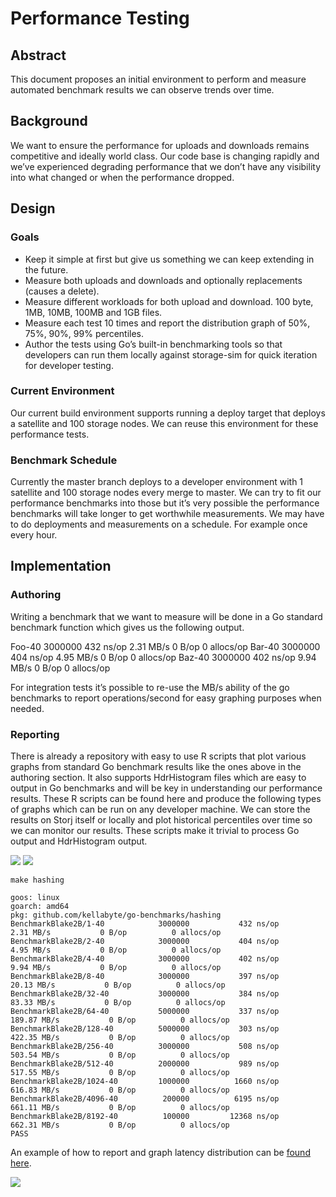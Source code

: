 # Performance Testing

## Abstract

This document proposes an initial environment to perform and measure automated benchmark results we can observe trends over time. 


## Background

We want to ensure the performance for uploads and downloads remains competitive and ideally world class. Our code base is changing rapidly and we’ve experienced degrading performance that we don’t have any visibility into what changed or when the performance dropped. 

## Design

### Goals
* Keep it simple at first but give us something we can keep extending in the future. 
* Measure both uploads and downloads and optionally replacements (causes a delete). 
* Measure different workloads for both upload and download. 100 byte, 1MB, 10MB, 100MB and 1GB files. 
* Measure each test 10 times and report the distribution graph of 50%, 75%, 90%, 99% percentiles. 
* Author the tests using Go’s built-in benchmarking tools so that developers can run them locally against storage-sim for quick iteration for developer testing.

### Current Environment
Our current build environment supports running a deploy target that deploys a satellite and 100 storage nodes. We can reuse this environment for these performance tests.

### Benchmark Schedule
Currently the master branch deploys to a developer environment with 1 satellite and 100 storage nodes every merge to master. We can try to fit our performance benchmarks into those but it’s very possible the performance benchmarks will take longer to get worthwhile measurements. We may have to do deployments and measurements on a schedule. For example once every hour.

## Implementation

### Authoring
Writing a benchmark that we want to measure will be done in a Go standard benchmark function which gives us the following output.

Foo-40   3000000	   432 ns/op    2.31 MB/s     0 B/op	   0 allocs/op
Bar-40   3000000	   404 ns/op    4.95 MB/s     0 B/op	   0 allocs/op
Baz-40   3000000	   402 ns/op    9.94 MB/s     0 B/op	   0 allocs/op

For integration tests it’s possible to re-use the MB/s ability of the go benchmarks to report operations/second for easy graphing purposes when needed.

### Reporting
There is already a repository with easy to use R scripts that plot various graphs from standard Go benchmark results like the ones above in the authoring section. It also supports HdrHistogram files which are easy to output in Go benchmarks and will be key in understanding our performance results. These R scripts can be found here and produce the following types of graphs which can be run on any developer machine. We can store the results on Storj itself or locally and plot historical percentiles over time so we can monitor our results. These scripts make it trivial to process Go output and HdrHistogram output.

![](https://raw.githubusercontent.com/kellabyte/go-benchmarks/master/results/hashing-histogram.png)
![](https://github.com/kellabyte/go-benchmarks/raw/master/results/hashing-multi.png)
```
make hashing

goos: linux
goarch: amd64
pkg: github.com/kellabyte/go-benchmarks/hashing
BenchmarkBlake2B/1-40       	 3000000	       432 ns/op	   2.31 MB/s	       0 B/op	       0 allocs/op
BenchmarkBlake2B/2-40       	 3000000	       404 ns/op	   4.95 MB/s	       0 B/op	       0 allocs/op
BenchmarkBlake2B/4-40       	 3000000	       402 ns/op	   9.94 MB/s	       0 B/op	       0 allocs/op
BenchmarkBlake2B/8-40       	 3000000	       397 ns/op	  20.13 MB/s	       0 B/op	       0 allocs/op
BenchmarkBlake2B/32-40      	 3000000	       384 ns/op	  83.33 MB/s	       0 B/op	       0 allocs/op
BenchmarkBlake2B/64-40      	 5000000	       337 ns/op	 189.87 MB/s	       0 B/op	       0 allocs/op
BenchmarkBlake2B/128-40     	 5000000	       303 ns/op	 422.35 MB/s	       0 B/op	       0 allocs/op
BenchmarkBlake2B/256-40     	 3000000	       508 ns/op	 503.54 MB/s	       0 B/op	       0 allocs/op
BenchmarkBlake2B/512-40     	 2000000	       989 ns/op	 517.55 MB/s	       0 B/op	       0 allocs/op
BenchmarkBlake2B/1024-40    	 1000000	      1660 ns/op	 616.83 MB/s	       0 B/op	       0 allocs/op
BenchmarkBlake2B/4096-40    	  200000	      6195 ns/op	 661.11 MB/s	       0 B/op	       0 allocs/op
BenchmarkBlake2B/8192-40    	  100000	     12368 ns/op	 662.31 MB/s	       0 B/op	       0 allocs/op
PASS
```

An example of how to report and graph latency distribution can be [found here](https://github.com/kellabyte/go-benchmarks/tree/master/queues).  

![](https://github.com/kellabyte/go-benchmarks/raw/master/results/queues_p999999.png)